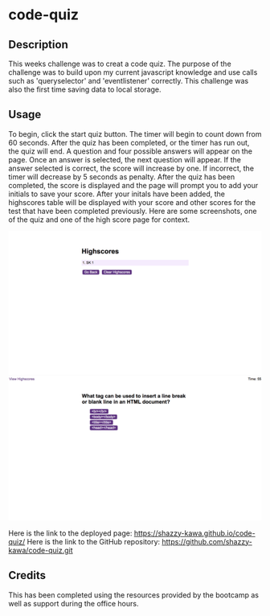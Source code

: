 # code-quiz
## Description

This weeks challenge was to creat a code quiz. The purpose of the challenge was to build upon my current javascript knowledge and use calls such as 'queryselector' and 'eventlistener' correctly. This challenge was also the first time saving data to local storage. 

## Usage

To begin, click the start quiz button. The timer will begin to count down from 60 seconds. After the quiz has been completed, or the timer has run out, the quiz will end. A question and four possible answers will appear on the page. Once an answer is selected, the next question will appear. If the answer selected is correct, the score will increase by one. If incorrect, the timer will decrease by 5 seconds as penalty. After the quiz has been completed, the score is displayed and the page will prompt you to add your initials to save your score. After your initals have been added, the highscores table will be displayed with your score and other scores for the test that have been completed previously. 
Here are some screenshots, one of the quiz and one of the high score page for context.

![alt text](highscores.png)
![alt text](quizscreenshot.png)

Here is the link to the deployed page: https://shazzy-kawa.github.io/code-quiz/ 
Here is the link to the GitHub repository: https://github.com/shazzy-kawa/code-quiz.git

## Credits

This has been completed using the resources provided by the bootcamp as well as support during the office hours. 

